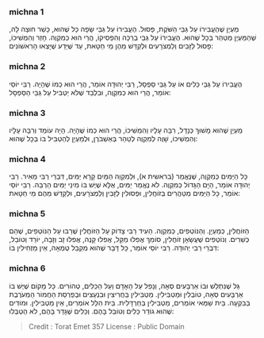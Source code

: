 
### michna 1
מַעְיָן שֶׁהֶעֱבִירוֹ עַל גַּבֵּי הַשֹּׁקֶת, פָּסוּל. הֶעֱבִירוֹ עַל גַּבֵּי שָׂפָה כָל שֶׁהוּא, כָּשֵׁר חוּצָה לָהּ, שֶׁהַמַּעְיָן מְטַהֵר בְּכָל שֶׁהוּא. הֶעֱבִירוֹ עַל גַּבֵּי בְרֵכָה וְהִפְסִיקוֹ, הֲרֵי הוּא כְמִקְוֶה. חָזַר וְהִמְשִׁיכוֹ, פָּסוּל לַזָּבִים וְלַמְצֹרָעִים וּלְקַדֵּשׁ מֵהֶן מֵי חַטָּאת, עַד שֶׁיֵּדַע שֶׁיָּצְאוּ הָרִאשׁוֹנִים: 

### michna 2
הֶעֱבִירוֹ עַל גַּבֵּי כֵלִים אוֹ עַל גַּבֵּי סַפְסָל, רַבִּי יְהוּדָה אוֹמֵר, הֲרֵי הוּא כְמוֹ שֶׁהָיָה. רַבִּי יוֹסֵי אוֹמֵר, הֲרֵי הוּא כְמִקְוֶה, וּבִלְבַד שֶׁלֹּא יַטְבִּיל עַל גַּבֵּי הַסַּפְסָל: 

### michna 3
מַעְיָן שֶׁהוּא מָשׁוּךְ כְּנָדָל, רִבָּה עָלָיו וְהִמְשִׁיכוֹ, הֲרֵי הוּא כְמוֹ שֶׁהָיָה. הָיָה עוֹמֵד וְרִבָּה עָלָיו וְהִמְשִׁיכוֹ, שָׁוֶה לְמִקְוֶה לְטַהֵר בְּאַשְׁבֹּרֶן, וּלְמַעְיָן לְהַטְבִּיל בּוֹ בְּכָל שֶׁהוּא: 

### michna 4
כָּל הַיַּמִּים כְּמִקְוֶה, שֶׁנֶּאֱמַר (בראשית א), וּלְמִקְוֵה הַמַּיִם קָרָא יַמִּים, דִּבְרֵי רַבִּי מֵאִיר. רַבִּי יְהוּדָה אוֹמֵר, הַיָּם הַגָּדוֹל כְּמִקְוֶה. לֹא נֶאֱמַר יַמִּים, אֶלָּא שֶׁיֶּשׁ בּוֹ מִינֵי יַמִּים הַרְבֵּה. רַבִּי יוֹסֵי אוֹמֵר, כָּל הַיַּמִּים מְטַהֲרִים בְּזוֹחֲלִין, וּפְסוּלִין לַזָּבִין וְלַמְצֹרָעִים, וּלְקַדֵּשׁ מֵהֶם מֵי חַטָּאת: 

### michna 5
הַזּוֹחֲלִין, כְּמַעְיָן. וְהַנּוֹטְפִים, כְּמִקְוֶה. הֵעִיד רַבִּי צָדוֹק עַל הַזּוֹחֲלִין שֶׁרַבּוּ עַל הַנּוֹטְפִים, שֶׁהֵם כְּשֵׁרִים. וְנוֹטְפִים שֶׁעֲשָׂאָן זוֹחֲלִין, סוֹמֵךְ אֲפִלּוּ מַקֵּל, אֲפִלּוּ קָנֶה, אֲפִלּוּ זָב וְזָבָה, יוֹרֵד וְטוֹבֵל, דִּבְרֵי רַבִּי יְהוּדָה. רַבִּי יוֹסֵי אוֹמֵר, כָּל דָּבָר שֶׁהוּא מְקַבֵּל טֻמְאָה, אֵין מַזְחִילִין בּוֹ: 

### michna 6
גַּל שֶׁנִּתְלַשׁ וּבוֹ אַרְבָּעִים סְאָה, וְנָפַל עַל הָאָדָם וְעַל הַכֵּלִים, טְהוֹרִים. כָּל מָקוֹם שֶׁיֶּשׁ בּוֹ אַרְבָּעִים סְאָה, טוֹבְלִין וּמַטְבִּילִין. מַטְבִּילִין בַּחֲרִיצִין וּבִנְעָצִים וּבְפַרְסַת הַחֲמוֹר הַמְעֹרֶבֶת בַּבִּקְעָה. בֵּית שַׁמַּאי אוֹמְרִים, מַטְבִּילִין בְּחַרְדָּלִית. בֵּית הִלֵּל אוֹמְרִים, אֵין מַטְבִּילִין. וּמוֹדִים שֶׁהוּא גוֹדֵר כֵּלִים וְטוֹבֵל בָּהֶם. וְכֵלִים שֶׁגָּדַר בָּהֶם, לֹא הֻטְבְּלוּ: 

>Credit : Torat Emet 357
>License : Public Domain 